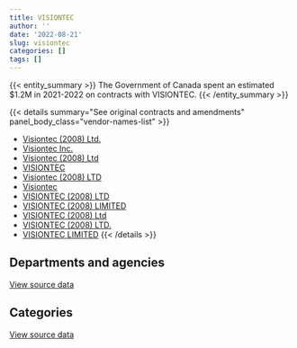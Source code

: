```yaml
---
title: VISIONTEC
author: ''
date: '2022-08-21'
slug: visiontec
categories: []
tags: []
---
```


<script src="/rmarkdown-libs/htmlwidgets/htmlwidgets.js"></script>
<link href="/rmarkdown-libs/datatables-css/datatables-crosstalk.css" rel="stylesheet" />
<script src="/rmarkdown-libs/datatables-binding/datatables.js"></script>
<script src="/rmarkdown-libs/jquery/jquery-3.6.0.min.js"></script>
<link href="/rmarkdown-libs/dt-core-bootstrap/css/dataTables.bootstrap.min.css" rel="stylesheet" />
<link href="/rmarkdown-libs/dt-core-bootstrap/css/dataTables.bootstrap.extra.css" rel="stylesheet" />
<script src="/rmarkdown-libs/dt-core-bootstrap/js/jquery.dataTables.min.js"></script>
<script src="/rmarkdown-libs/dt-core-bootstrap/js/dataTables.bootstrap.min.js"></script>
<link href="/rmarkdown-libs/crosstalk/css/crosstalk.min.css" rel="stylesheet" />
<script src="/rmarkdown-libs/crosstalk/js/crosstalk.min.js"></script>
<script src="/rmarkdown-libs/htmlwidgets/htmlwidgets.js"></script>
<link href="/rmarkdown-libs/datatables-css/datatables-crosstalk.css" rel="stylesheet" />
<script src="/rmarkdown-libs/datatables-binding/datatables.js"></script>
<script src="/rmarkdown-libs/jquery/jquery-3.6.0.min.js"></script>
<link href="/rmarkdown-libs/dt-core-bootstrap/css/dataTables.bootstrap.min.css" rel="stylesheet" />
<link href="/rmarkdown-libs/dt-core-bootstrap/css/dataTables.bootstrap.extra.css" rel="stylesheet" />
<script src="/rmarkdown-libs/dt-core-bootstrap/js/jquery.dataTables.min.js"></script>
<script src="/rmarkdown-libs/dt-core-bootstrap/js/dataTables.bootstrap.min.js"></script>
<link href="/rmarkdown-libs/crosstalk/css/crosstalk.min.css" rel="stylesheet" />
<script src="/rmarkdown-libs/crosstalk/js/crosstalk.min.js"></script>

{{< entity_summary >}}
The Government of Canada spent an estimated \$1.2M in 2021-2022 on contracts with VISIONTEC.
{{< /entity_summary >}}

{{< details summary="See original contracts and amendments" panel_body_class="vendor-names-list" >}}
- [Visiontec (2008) Ltd.](https://search.open.canada.ca/en/ct/?sort=contract_value_f%20desc&page=1&search_text=%22Visiontec%20%282008%29%20Ltd.%22)
- [Visiontec Inc.](https://search.open.canada.ca/en/ct/?sort=contract_value_f%20desc&page=1&search_text=%22Visiontec%20Inc.%22)
- [Visiontec (2008) Ltd](https://search.open.canada.ca/en/ct/?sort=contract_value_f%20desc&page=1&search_text=%22Visiontec%20%282008%29%20Ltd%22)
- [VISIONTEC](https://search.open.canada.ca/en/ct/?sort=contract_value_f%20desc&page=1&search_text=%22VISIONTEC%22)
- [Visiontec (2008) LTD](https://search.open.canada.ca/en/ct/?sort=contract_value_f%20desc&page=1&search_text=%22Visiontec%20%282008%29%20LTD%22)
- [Visiontec](https://search.open.canada.ca/en/ct/?sort=contract_value_f%20desc&page=1&search_text=%22Visiontec%22)
- [VISIONTEC (2008) LTD](https://search.open.canada.ca/en/ct/?sort=contract_value_f%20desc&page=1&search_text=%22VISIONTEC%20%282008%29%20LTD%22)
- [VISIONTEC (2008) LIMITED](https://search.open.canada.ca/en/ct/?sort=contract_value_f%20desc&page=1&search_text=%22VISIONTEC%20%282008%29%20LIMITED%22)
- [VISIONTEC (2008) Ltd](https://search.open.canada.ca/en/ct/?sort=contract_value_f%20desc&page=1&search_text=%22VISIONTEC%20%282008%29%20Ltd%22)
- [VISIONTEC (2008) LTD.](https://search.open.canada.ca/en/ct/?sort=contract_value_f%20desc&page=1&search_text=%22VISIONTEC%20%282008%29%20LTD.%22)
- [VISIONTEC LIMITED](https://search.open.canada.ca/en/ct/?sort=contract_value_f%20desc&page=1&search_text=%22VISIONTEC%20LIMITED%22)
{{< /details >}}

## Departments and agencies

<div id="htmlwidget-1" style="width:100%;height:auto;" class="datatables html-widget"></div>
<script type="application/json" data-for="htmlwidget-1">{"x":{"style":"bootstrap","filter":"none","vertical":false,"data":[["<a href=\"/departments/cas-satj/\">Courts Administration Service<\/a>","<a href=\"/departments/csc-scc/\">Correctional Service of Canada<\/a>","<a href=\"/departments/dfatd-maecd/\">Global Affairs Canada<\/a>","<a href=\"/departments/dnd-mdn/\">National Defence<\/a>","<a href=\"/departments/hc-sc/\">Health Canada<\/a>","<a href=\"/departments/phac-aspc/\">Public Health Agency of Canada<\/a>","<a href=\"/departments/pwgsc-tpsgc/\">Public Services and Procurement Canada<\/a>","<a href=\"/departments/rcmp-grc/\">Royal Canadian Mounted Police<\/a>"],[201658.78,177750,96568.76,283915.5,18209.95,null,16120.65,274011.31],[191497.88,null,94074.54,433124.94,23996.68,356293,null,null],[169950.98,null,null,1515404.5,null,null,null,null],[169950.98,null,null,952870.6,null,null,null,37532.95]],"container":"<table class=\"table table-striped table-hover row-border order-column display\">\n  <thead>\n    <tr>\n      <th>Department<\/th>\n      <th>2018-2019<\/th>\n      <th>2019-2020<\/th>\n      <th>2020-2021<\/th>\n      <th>2021-2022<\/th>\n    <\/tr>\n  <\/thead>\n<\/table>","options":{"order":[[4,"desc"]],"pageLength":10,"autoWidth":true,"columnDefs":[{"targets":1,"render":"function(data, type, row, meta) {\n    return type !== 'display' ? data : DTWidget.formatCurrency(data, \"$\", 2, 3, \",\", \".\", true, null);\n  }"},{"targets":2,"render":"function(data, type, row, meta) {\n    return type !== 'display' ? data : DTWidget.formatCurrency(data, \"$\", 2, 3, \",\", \".\", true, null);\n  }"},{"targets":3,"render":"function(data, type, row, meta) {\n    return type !== 'display' ? data : DTWidget.formatCurrency(data, \"$\", 2, 3, \",\", \".\", true, null);\n  }"},{"targets":4,"render":"function(data, type, row, meta) {\n    return type !== 'display' ? data : DTWidget.formatCurrency(data, \"$\", 2, 3, \",\", \".\", true, null);\n  }"},{"width":"16%","targets":[1,2,3,4]},{"className":"dt-right","targets":[1,2,3,4]}],"orderClasses":false}},"evals":["options.columnDefs.0.render","options.columnDefs.1.render","options.columnDefs.2.render","options.columnDefs.3.render"],"jsHooks":[]}</script>
<p class="text-right">
<a href="https://github.com/GoC-Spending/contracts-data/tree/main/data/out/vendors/visiontec/summary_by_fiscal_year_by_department.csv" class="source-data-link btn btn-link">View source data</a>
</p>

## Categories

<div id="htmlwidget-2" style="width:100%;height:auto;" class="datatables html-widget"></div>
<script type="application/json" data-for="htmlwidget-2">{"x":{"style":"bootstrap","filter":"none","vertical":false,"data":[["<a href=\"/categories/10_office_management/\">Office management<\/a>","<a href=\"/categories/11_defence/\">Defence<\/a>","<a href=\"/categories/4_medical/\">Medical<\/a>","<a href=\"/categories/6_industrial_products_and_services/\">Industrial products and services<\/a>","<a href=\"/categories/8_security_and_protection/\">Security and protection<\/a>"],[180691.63,null,null,613532.01,274011.31],[170416.6,null,23996.68,904573.76,null],[169950.98,693729.6,null,821674.9,null],[169950.98,693729.6,null,296673.95,null]],"container":"<table class=\"table table-striped table-hover row-border order-column display\">\n  <thead>\n    <tr>\n      <th>Category<\/th>\n      <th>2018-2019<\/th>\n      <th>2019-2020<\/th>\n      <th>2020-2021<\/th>\n      <th>2021-2022<\/th>\n    <\/tr>\n  <\/thead>\n<\/table>","options":{"order":[[4,"desc"]],"dom":"t","pageLength":30,"autoWidth":true,"columnDefs":[{"targets":1,"render":"function(data, type, row, meta) {\n    return type !== 'display' ? data : DTWidget.formatCurrency(data, \"$\", 2, 3, \",\", \".\", true, null);\n  }"},{"targets":2,"render":"function(data, type, row, meta) {\n    return type !== 'display' ? data : DTWidget.formatCurrency(data, \"$\", 2, 3, \",\", \".\", true, null);\n  }"},{"targets":3,"render":"function(data, type, row, meta) {\n    return type !== 'display' ? data : DTWidget.formatCurrency(data, \"$\", 2, 3, \",\", \".\", true, null);\n  }"},{"targets":4,"render":"function(data, type, row, meta) {\n    return type !== 'display' ? data : DTWidget.formatCurrency(data, \"$\", 2, 3, \",\", \".\", true, null);\n  }"},{"width":"16%","targets":[1,2,3,4]},{"className":"dt-right","targets":[1,2,3,4]}],"orderClasses":false,"lengthMenu":[10,25,30,50,100]}},"evals":["options.columnDefs.0.render","options.columnDefs.1.render","options.columnDefs.2.render","options.columnDefs.3.render"],"jsHooks":[]}</script>
<p class="text-right">
<a href="https://github.com/GoC-Spending/contracts-data/tree/main/data/out/vendors/visiontec/summary_by_fiscal_year_by_category.csv" class="source-data-link btn btn-link">View source data</a>
</p>
